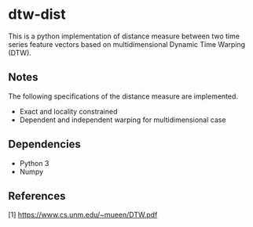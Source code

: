 # dtw-dist
This is a python implementation of distance measure between two time series feature vectors based on multidimensional Dynamic Time Warping (DTW). 

## Notes
The following specifications of the distance measure are implemented.
* Exact and locality constrained
* Dependent and independent warping for multidimensional case

## Dependencies
* Python 3
* Numpy

## References
[1] https://www.cs.unm.edu/~mueen/DTW.pdf